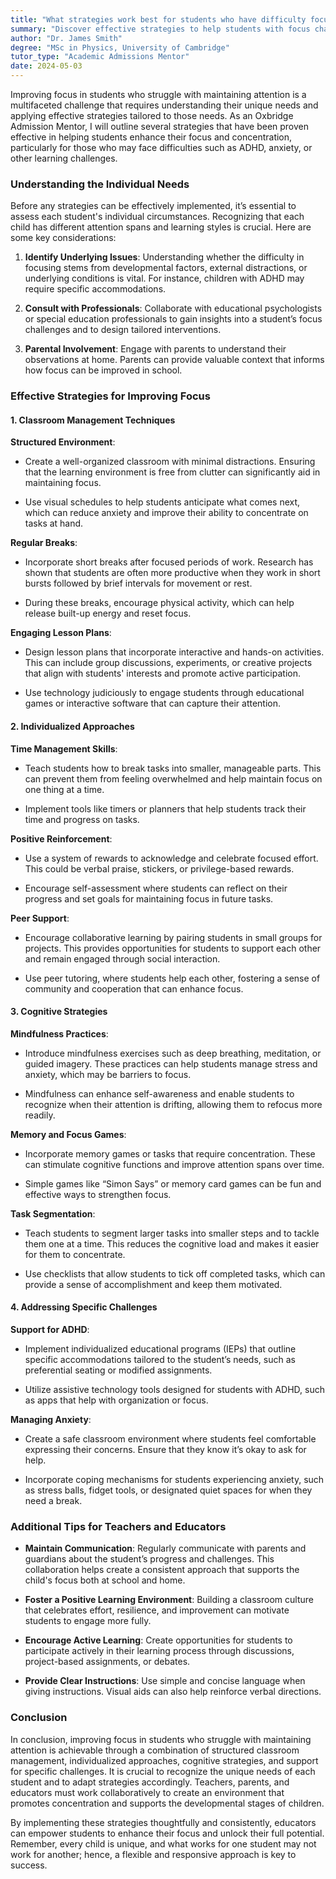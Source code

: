 ```yaml
---
title: "What strategies work best for students who have difficulty focusing?"
summary: "Discover effective strategies to help students with focus challenges, including ADHD and anxiety, by understanding their unique needs and learning styles."
author: "Dr. James Smith"
degree: "MSc in Physics, University of Cambridge"
tutor_type: "Academic Admissions Mentor"
date: 2024-05-03
---
```


Improving focus in students who struggle with maintaining attention is a multifaceted challenge that requires understanding their unique needs and applying effective strategies tailored to those needs. As an Oxbridge Admission Mentor, I will outline several strategies that have been proven effective in helping students enhance their focus and concentration, particularly for those who may face difficulties such as ADHD, anxiety, or other learning challenges.

### Understanding the Individual Needs

Before any strategies can be effectively implemented, it’s essential to assess each student's individual circumstances. Recognizing that each child has different attention spans and learning styles is crucial. Here are some key considerations:

1. **Identify Underlying Issues**: Understanding whether the difficulty in focusing stems from developmental factors, external distractions, or underlying conditions is vital. For instance, children with ADHD may require specific accommodations.

2. **Consult with Professionals**: Collaborate with educational psychologists or special education professionals to gain insights into a student’s focus challenges and to design tailored interventions.

3. **Parental Involvement**: Engage with parents to understand their observations at home. Parents can provide valuable context that informs how focus can be improved in school.

### Effective Strategies for Improving Focus

#### 1. Classroom Management Techniques

**Structured Environment**: 

- Create a well-organized classroom with minimal distractions. Ensuring that the learning environment is free from clutter can significantly aid in maintaining focus. 

- Use visual schedules to help students anticipate what comes next, which can reduce anxiety and improve their ability to concentrate on tasks at hand.

**Regular Breaks**:

- Incorporate short breaks after focused periods of work. Research has shown that students are often more productive when they work in short bursts followed by brief intervals for movement or rest.

- During these breaks, encourage physical activity, which can help release built-up energy and reset focus.

**Engaging Lesson Plans**:

- Design lesson plans that incorporate interactive and hands-on activities. This can include group discussions, experiments, or creative projects that align with students' interests and promote active participation.

- Use technology judiciously to engage students through educational games or interactive software that can capture their attention.

#### 2. Individualized Approaches

**Time Management Skills**:

- Teach students how to break tasks into smaller, manageable parts. This can prevent them from feeling overwhelmed and help maintain focus on one thing at a time.

- Implement tools like timers or planners that help students track their time and progress on tasks.

**Positive Reinforcement**:

- Use a system of rewards to acknowledge and celebrate focused effort. This could be verbal praise, stickers, or privilege-based rewards.

- Encourage self-assessment where students can reflect on their progress and set goals for maintaining focus in future tasks.

**Peer Support**:

- Encourage collaborative learning by pairing students in small groups for projects. This provides opportunities for students to support each other and remain engaged through social interaction.

- Use peer tutoring, where students help each other, fostering a sense of community and cooperation that can enhance focus.

#### 3. Cognitive Strategies

**Mindfulness Practices**:

- Introduce mindfulness exercises such as deep breathing, meditation, or guided imagery. These practices can help students manage stress and anxiety, which may be barriers to focus.

- Mindfulness can enhance self-awareness and enable students to recognize when their attention is drifting, allowing them to refocus more readily.

**Memory and Focus Games**:

- Incorporate memory games or tasks that require concentration. These can stimulate cognitive functions and improve attention spans over time.

- Simple games like “Simon Says” or memory card games can be fun and effective ways to strengthen focus.

**Task Segmentation**:

- Teach students to segment larger tasks into smaller steps and to tackle them one at a time. This reduces the cognitive load and makes it easier for them to concentrate.

- Use checklists that allow students to tick off completed tasks, which can provide a sense of accomplishment and keep them motivated.

#### 4. Addressing Specific Challenges

**Support for ADHD**:

- Implement individualized educational programs (IEPs) that outline specific accommodations tailored to the student’s needs, such as preferential seating or modified assignments.

- Utilize assistive technology tools designed for students with ADHD, such as apps that help with organization or focus.

**Managing Anxiety**:

- Create a safe classroom environment where students feel comfortable expressing their concerns. Ensure that they know it’s okay to ask for help.

- Incorporate coping mechanisms for students experiencing anxiety, such as stress balls, fidget tools, or designated quiet spaces for when they need a break.

### Additional Tips for Teachers and Educators

- **Maintain Communication**: Regularly communicate with parents and guardians about the student’s progress and challenges. This collaboration helps create a consistent approach that supports the child's focus both at school and home.

- **Foster a Positive Learning Environment**: Building a classroom culture that celebrates effort, resilience, and improvement can motivate students to engage more fully.

- **Encourage Active Learning**: Create opportunities for students to participate actively in their learning process through discussions, project-based assignments, or debates.

- **Provide Clear Instructions**: Use simple and concise language when giving instructions. Visual aids can also help reinforce verbal directions.

### Conclusion

In conclusion, improving focus in students who struggle with maintaining attention is achievable through a combination of structured classroom management, individualized approaches, cognitive strategies, and support for specific challenges. It is crucial to recognize the unique needs of each student and to adapt strategies accordingly. Teachers, parents, and educators must work collaboratively to create an environment that promotes concentration and supports the developmental stages of children. 

By implementing these strategies thoughtfully and consistently, educators can empower students to enhance their focus and unlock their full potential. Remember, every child is unique, and what works for one student may not work for another; hence, a flexible and responsive approach is key to success.
    